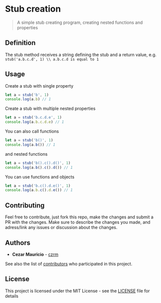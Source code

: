 # Stub creation

> A simple stub creating program, creating nested functions and properties

## Definition

The stub method receives a string defining the stub and a return value, e.g. `stub('a.b.c.d', 1) \\ a.b.c.d is equal to 1`

## Usage

Create a stub with single property

```javascript
let a = stub('b', 1)
console.log(a.b) // 1
```

Create a stub with multiple nested properties

```javascript
let a = stub('b.c.d.e', 1)
console.log(a.b.c.d.e) // 1
```

You can also call functions

```javascript
let a = stub('b()', 1)
console.log(a.b()) // 1
```

and nested functions

```javascript
let a = stub('b().c().d()', 1)
console.log(a.b().c().d()) // 1
```

You can use functions and objects

```javascript
let a = stub('b.c().d.e()', 1)
console.log(a.b.c().d.e()) // 1
```

## Contributing

Feel free to contribute, just fork this repo, make the changes and submit a PR with the changes.
Make sure to describe the changes you made, and adress/link any issues or discussion about the changes.

## Authors

* **Cezar Mauricio** - [czrm](https://github.com/czrm)

See also the list of [contributors](https://github.com/czrm/stub/graphs/contributors) who participated in this project.

## License

This project is licensed under the MIT License - see the [LICENSE](LICENSE) file for details
